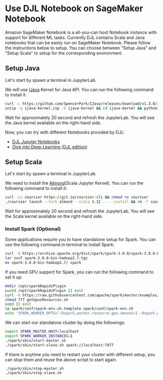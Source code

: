 # Use DJL Notebook on SageMaker Notebook

Amazon SageMaker Notebook is a all-you-can host Notebook instance with support for different ML tasks. Currently DJL contains Scala and Java notebooks that can be easily run on SageMaker Notebook. Please follow the instructions below to setup. You can choose between "Setup Java" and "Setup Scala" to setup for the corresponding environment.

## Setup Java

Let's start by spawn a terminal in JupyterLab.

We will use [IJava](https://github.com/SpencerPark/IJava) Kernel for Java API. You can run the following command to install it.

```bash
curl -L https://github.com/SpencerPark/IJava/releases/download/v1.3.0/ijava-1.3.0.zip -o ijava-kernel.zip &> /dev/null
unzip -q ijava-kernel.zip -d ijava-kernel && cd ijava-kernel && python3 install.py --sys-prefix &> /dev/null
```

Wait for approximately 20 second and refresh the JupyterLab. You will see the Java kernel available on the right-hand side.

Now, you can try with different Notebooks provided by DJL:

- [DJL Jupyter Notebooks](https://github.com/awslabs/djl/tree/master/jupyter)
- [Dive into Deep Learning (DJL edition)](https://github.com/aws-samples/d2l-java)

## Setup Scala

Let's start by spawn a terminal in JupyterLab.

We need to install the [Almond](https://almond.sh/)(Scala Jupyter Kernel). You can run the following command to install it:

```bash
curl -Lo coursier https://git.io/coursier-cli && chmod +x coursier
./coursier launch --fork almond --scala 2.12 -- --install && rm -f coursier
```

Wait for approximately 20 second and refresh the JupyterLab. You will see the Scala kernel available on the right-hand side.

### Install Spark (Optional)

Some applications require you to have standalone setup for Spark. You can use the following command in terminal to install Spark:

```bash
curl -O https://archive.apache.org/dist/spark/spark-3.0.0/spark-3.0.0-bin-hadoop2.7.tgz
tar zxvf spark-3.0.0-bin-hadoop2.7.tgz
mv spark-3.0.0-bin-hadoop2.7/ spark
```

If you need GPU support for Spark, you can run the following command to set it up:

```bash
mkdir /opt/sparkRapidsPlugin
pushd /opt/sparkRapidsPlugin || exit
curl -O https://raw.githubusercontent.com/apache/spark/master/examples/src/main/scripts/getGpusResources.sh
chmod 777 getGpusResources.sh
popd || exit
cp spark/conf/spark-env.sh.template spark/conf/spark-env.sh
echo 'SPARK_WORKER_OPTS="-Dspark.worker.resource.gpu.amount=1 -Dspark.worker.resource.gpu.discoveryScript=/opt/sparkRapidsPlugin/getGpusResources.sh"' >> spark/conf/spark-env.sh
```

We can start our standalone cluster by doing the followings:

```bash
export SPARK_MASTER_HOST=localhost
export SPARK_WORKER_INSTANCES=1
./spark/sbin/start-master.sh
./spark/sbin/start-slave.sh spark://localhost:7077
```

If there is anytime you need to restart your cluster with different setup, you can stop them and reuse the above script to start again.

```bash
./spark/sbin/stop-master.sh
./spark/sbin/stop-slave.sh
```


